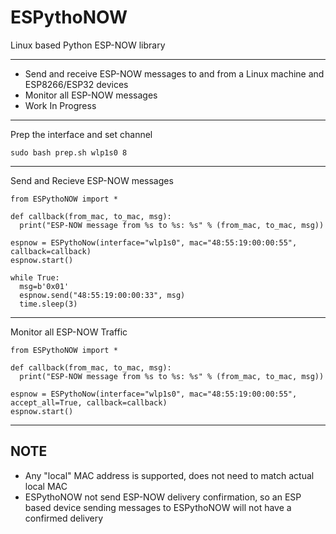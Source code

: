 # ESPythoNOW
Linux based Python ESP-NOW library

---

* Send and receive ESP-NOW messages to and from a Linux machine and ESP8266/ESP32 devices
* Monitor all ESP-NOW messages
* Work In Progress

---

Prep the interface and set channel
```
sudo bash prep.sh wlp1s0 8
```
---
Send and Recieve ESP-NOW messages
```
from ESPythoNOW import *

def callback(from_mac, to_mac, msg):
  print("ESP-NOW message from %s to %s: %s" % (from_mac, to_mac, msg))

espnow = ESPythoNow(interface="wlp1s0", mac="48:55:19:00:00:55", callback=callback)
espnow.start()

while True:
  msg=b'0x01'
  espnow.send("48:55:19:00:00:33", msg)
  time.sleep(3)

```
---
Monitor all ESP-NOW Traffic
```
from ESPythoNOW import *

def callback(from_mac, to_mac, msg):
  print("ESP-NOW message from %s to %s: %s" % (from_mac, to_mac, msg))

espnow = ESPythoNow(interface="wlp1s0", mac="48:55:19:00:00:55", accept_all=True, callback=callback)
espnow.start()
```



---
NOTE
---
* Any "local" MAC address is supported, does not need to match actual local MAC
* ESPythoNOW not send ESP-NOW delivery confirmation, so an ESP based device sending messages to ESPythoNOW will not have a confirmed delivery
